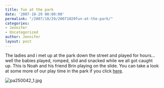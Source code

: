 ```yaml
---
title: fun at the park
date: '2007-10-29 00:00:00'
permalink: "/2007/10/29/20071029fun-at-the-park/"
categories:
- Jennifer
- Uncategorized
author: Jennifer
layout: post
---
```


The ladies and i met up at the park down the street and played for hours&#8230; well the babies played, romped, slid and snacked while we all got caught up. This is Noah and his friend Brin playing on the slide. You can take a look at some more of our play time in the park if you click [here](http://www.flickr.com/photos/jenniferandJennifers_photos/ "here").

<img id="image202" alt="pa250042_1.jpg" src="http://static.squarespace.com/static/50db6bb3e4b015296cd43789/50dfa5b1e4b0dc6320e0b5ea/50dfa5b1e4b0dc6320e0b6a9/1193687286000/?format=original" />
